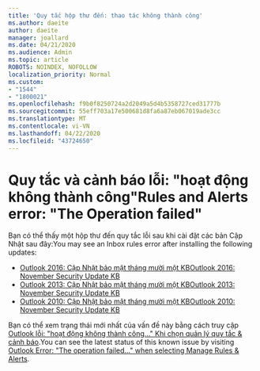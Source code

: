```yaml
---
title: 'Quy tắc hộp thư đến: thao tác không thành công'
ms.author: daeite
author: daeite
manager: joallard
ms.date: 04/21/2020
ms.audience: Admin
ms.topic: article
ROBOTS: NOINDEX, NOFOLLOW
localization_priority: Normal
ms.custom:
- "1544"
- "1800021"
ms.openlocfilehash: f9b0f8250724a2d2049a5d4b5358727ced31777b
ms.sourcegitcommit: 55eff703a17e500681d8fa6a87eb067019ade3cc
ms.translationtype: MT
ms.contentlocale: vi-VN
ms.lasthandoff: 04/22/2020
ms.locfileid: "43724650"
---
```

# <a name="rules-and-alerts-error-the-operation-failed"></a><span data-ttu-id="c8b23-102">Quy tắc và cảnh báo lỗi: "hoạt động không thành công"</span><span class="sxs-lookup"><span data-stu-id="c8b23-102">Rules and Alerts error: "The Operation failed"</span></span>

<span data-ttu-id="c8b23-103">Bạn có thể thấy một hộp thư đến quy tắc lỗi sau khi cài đặt các bản Cập Nhật sau đây:</span><span class="sxs-lookup"><span data-stu-id="c8b23-103">You may see an Inbox rules error after installing the following updates:</span></span>

- [<span data-ttu-id="c8b23-104">Outlook 2016: Cập Nhật bảo mật tháng mười một KB</span><span class="sxs-lookup"><span data-stu-id="c8b23-104">Outlook 2016: November Security Update KB</span></span>](https://support.microsoft.com/help/4461506)
- [<span data-ttu-id="c8b23-105">Outlook 2013: Cập Nhật bảo mật tháng mười một KB</span><span class="sxs-lookup"><span data-stu-id="c8b23-105">Outlook 2013: November Security Update KB</span></span>](https://support.microsoft.com/help/4461486)
- [<span data-ttu-id="c8b23-106">Outlook 2010: Cập Nhật bảo mật tháng mười một KB</span><span class="sxs-lookup"><span data-stu-id="c8b23-106">Outlook 2010: November Security Update KB</span></span>](https://support.microsoft.com/help/4461585)

<span data-ttu-id="c8b23-107">Bạn có thể xem trạng thái mới nhất của vấn đề này bằng cách truy cập [Outlook lỗi: "hoạt động không thành công..." Khi chọn quản lý quy tắc & cảnh báo](https://support.office.com/article/Outlook-Error-The-operation-failed-when-selecting-Manage-Rules-Alerts-64b6ff77-98c2-4564-9cbf-25bd8e17fb8b%20).</span><span class="sxs-lookup"><span data-stu-id="c8b23-107">You can see the latest status of this known issue by visiting [Outlook Error: "The operation failed..." when selecting Manage Rules & Alerts](https://support.office.com/article/Outlook-Error-The-operation-failed-when-selecting-Manage-Rules-Alerts-64b6ff77-98c2-4564-9cbf-25bd8e17fb8b%20).</span></span>